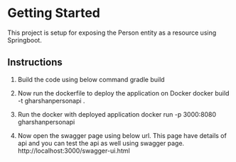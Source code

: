 # Getting Started
This project is setup for exposing the Person entity as a resource using Springboot.

## Instructions
1. Build the code using below command
gradle build

2. Now run the dockerfile to deploy the application on Docker
docker build -t gharshanpersonapi .

3. Run the docker with deployed application
docker run  -p 3000:8080 gharshanpersonapi

4. Now open the swagger page using below url. This page have details of api and you can test the api as well using swagger page.
http://localhost:3000/swagger-ui.html
